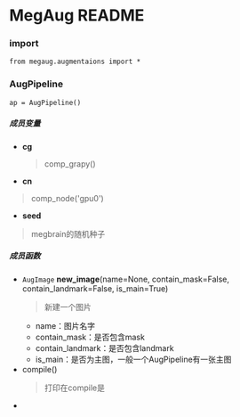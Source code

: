 # MegAug README

### import
```
from megaug.augmentaions import *
```

### AugPipeline
```
ap = AugPipeline()
```
##### 成员变量
* **cg**

    > comp_grapy()

* **cn**

> comp_node('gpu0')

* **seed**

> megbrain的随机种子

##### 成员函数
*   `AugImage` **new_image**(name=None, contain_mask=False, contain_landmark=False, is_main=True)
    > 新建一个图片
    * name：图片名字
    * contain_mask：是否包含mask
    * contain_landmark：是否包含landmark
    * is_main：是否为主图，一般一个AugPipeline有一张主图
*   compile()
    > 打印在compile是
*   
